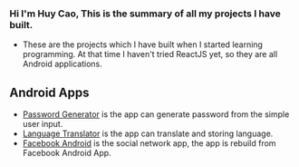 ### Hi I'm Huy Cao, This is the summary of all my projects I have built. 
  - These are the projects which I have built when I started learning programming. At that time I haven't tried ReactJS yet, so they are all Android applications.

## Android Apps
 - [Password Generator](https://github.com/kics223w1/Password-Generator) is the app can generate password from the simple user input.
 - [Language Translator](https://github.com/kics223w1/Language-Translator) is the app can translate and storing language.
 - [Facebook Android](https://github.com/kics223w1/Rebuild-FaceBook-Android) is the social network app, the app is rebuild from Facebook Android App.
